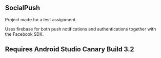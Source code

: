 ## SocialPush
Project made for a test assignment.

Uses firebase for both push notifications and authentications together with the Facebook SDK.

## Requires Android Studio Canary Build 3.2 